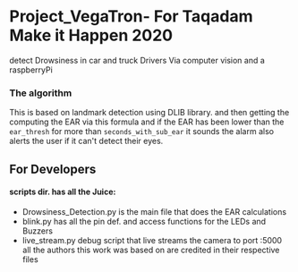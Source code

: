 # Project_VegaTron- For Taqadam Make it Happen 2020
detect Drowsiness in car and truck Drivers Via computer vision and a raspberryPi

### The algorithm 

[EAR algorithm]: https://miro.medium.com/max/1544/1*6Ix1R90EmXixWYd5MGSJdQ.png "EAR demo"


This is based on landmark detection using DLIB library. and then getting the computing the EAR via this formula 
and if the EAR has been lower than the ```ear_thresh``` for more than ```seconds_with_sub_ear``` it sounds the alarm 
also alerts the user if it can't detect their eyes.

## For Developers  
#### scripts dir. has all the Juice:
- Drowsiness_Detection.py is the main file that does the EAR calculations 
- blink.py has all the pin def. and access functions for the LEDs and Buzzers
- live_stream.py debug script that live streams the camera to port :5000
all the authors this work was based on are credited in their respective files
